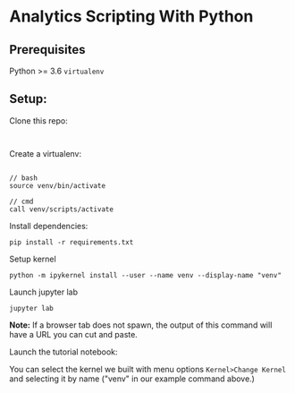 # Analytics Scripting With Python

## Prerequisites

Python >= 3.6
`virtualenv`


## Setup:

Clone this repo:

```


```

Create a virtualenv:

```virtualenv venv --no-site-packages

// bash
source venv/bin/activate

// cmd
call venv/scripts/activate

```

Install dependencies:

```
pip install -r requirements.txt
```

Setup kernel

```
python -m ipykernel install --user --name venv --display-name "venv"
```

Launch jupyter lab

```
jupyter lab
```

**Note:** If a browser tab does not spawn, the output of this command will have a URL you can cut and paste.

Launch the tutorial notebook:

[](./assets/launch_jupyter.png)

You can select the kernel we built with menu options `Kernel>Change Kernel` and selecting it by name ("venv" in our example command above.)

